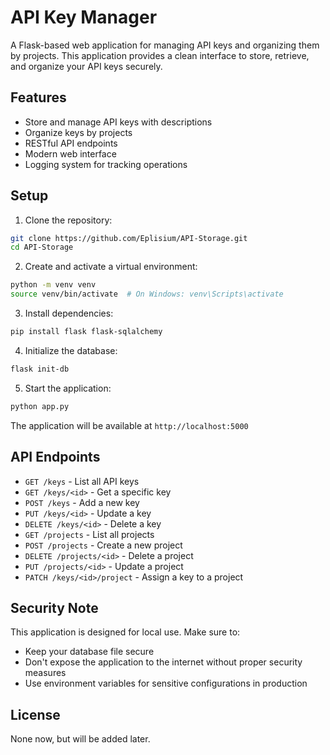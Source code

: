 # API Key Manager

A Flask-based web application for managing API keys and organizing them by projects. This application provides a clean interface to store, retrieve, and organize your API keys securely.

## Features

- Store and manage API keys with descriptions
- Organize keys by projects
- RESTful API endpoints
- Modern web interface
- Logging system for tracking operations

## Setup

1. Clone the repository:
```bash
git clone https://github.com/Eplisium/API-Storage.git
cd API-Storage
```

2. Create and activate a virtual environment:
```bash
python -m venv venv
source venv/bin/activate  # On Windows: venv\Scripts\activate
```

3. Install dependencies:
```bash
pip install flask flask-sqlalchemy
```

4. Initialize the database:
```bash
flask init-db
```

5. Start the application:
```bash
python app.py
```

The application will be available at `http://localhost:5000`

## API Endpoints

- `GET /keys` - List all API keys
- `GET /keys/<id>` - Get a specific key
- `POST /keys` - Add a new key
- `PUT /keys/<id>` - Update a key
- `DELETE /keys/<id>` - Delete a key
- `GET /projects` - List all projects
- `POST /projects` - Create a new project
- `DELETE /projects/<id>` - Delete a project
- `PUT /projects/<id>` - Update a project
- `PATCH /keys/<id>/project` - Assign a key to a project

## Security Note

This application is designed for local use. Make sure to:
- Keep your database file secure
- Don't expose the application to the internet without proper security measures
- Use environment variables for sensitive configurations in production

## License

None now, but will be added later.